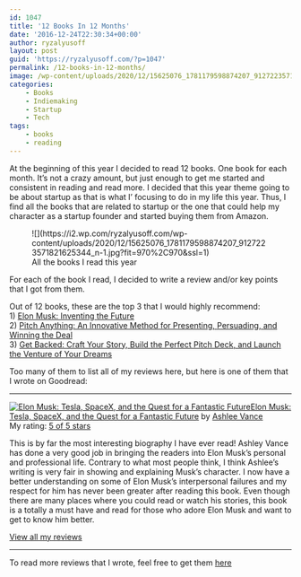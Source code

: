```yaml
---
id: 1047
title: '12 Books In 12 Months'
date: '2016-12-24T22:30:34+00:00'
author: ryzalyusoff
layout: post
guid: 'https://ryzalyusoff.com/?p=1047'
permalink: /12-books-in-12-months/
image: /wp-content/uploads/2020/12/15625076_1781179598874207_9127223571821625344_n.jpg
categories:
    - Books
    - Indiemaking
    - Startup
    - Tech
tags:
    - books
    - reading
---
```


At the beginning of this year I decided to read 12 books. One book for each month. It’s not a crazy amount, but just enough to get me started and consistent in reading and read more. I decided that this year theme going to be about startup as that is what I’ focusing to do in my life this year. Thus, I find all the books that are related to startup or the one that could help my character as a startup founder and started buying them from Amazon.

<figure class="wp-block-image">![](https://i2.wp.com/ryzalyusoff.com/wp-content/uploads/2020/12/15625076_1781179598874207_9127223571821625344_n-1.jpg?fit=970%2C970&ssl=1)<figcaption>All the books I read this year</figcaption></figure>For each of the book I read, I decided to write a review and/or key points that I got from them.

Out of 12 books, these are the top 3 that I would highly recommend:  
1\) [Elon Musk: Inventing the Future](https://www.goodreads.com/book/show/25541028-elon-musk)  
2\) [Pitch Anything: An Innovative Method for Presenting, Persuading, and Winning the Deal](https://www.goodreads.com/book/show/10321016-pitch-anything)  
3\) [Get Backed: Craft Your Story, Build the Perfect Pitch Deck, and Launch the Venture of Your Dreams](https://www.goodreads.com/book/show/25159544-get-backed)

Too many of them to list all of my reviews here, but here is one of them that I wrote on Goodread:

- - - - - -

  
[![Elon Musk: Tesla, SpaceX, and the Quest for a Fantastic Future](https://i2.wp.com/i.gr-assets.com/images/S/compressed.photo.goodreads.com/books/1518291452l/25541028._SX98_.jpg?w=970&ssl=1)](https://www.goodreads.com/book/show/25541028-elon-musk)[Elon Musk: Tesla, SpaceX, and the Quest for a Fantastic Future](https://www.goodreads.com/book/show/25541028-elon-musk) by [Ashlee Vance](https://www.goodreads.com/author/show/761595.Ashlee_Vance)  
My rating: [5 of 5 stars](https://www.goodreads.com/review/show/1502215425)  
  
This is by far the most interesting biography I have ever read! Ashley Vance has done a very good job in bringing the readers into Elon Musk’s personal and professional life. Contrary to what most people think, I think Ashlee’s writing is very fair in showing and explaining Musk’s character. I now have a better understanding on some of Elon Musk’s interpersonal failures and my respect for him has never been greater after reading this book. Even though there are many places where you could read or watch his stories, this book is a totally a must have and read for those who adore Elon Musk and want to get to know him better.   
  
[View all my reviews](https://www.goodreads.com/review/list/37848863-ryzal-yusoff)  
- - - - - -

To read more reviews that I wrote, feel free to get them [here](https://www.goodreads.com/review/list/37848863-ryzal-yusoff?order=d&sort=review&view=reviews)